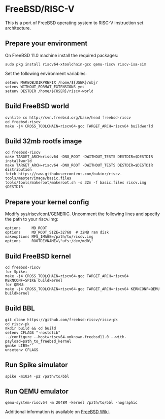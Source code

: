 # FreeBSD/RISC-V
This is a port of FreeBSD operating system to RISC-V instruction set architecture.

## Prepare your environment
On FreeBSD 11.0 machine install the required packages:
```
sudo pkg install riscv64-xtoolchain-gcc qemu-riscv riscv-isa-sim
```

Set the following environment variables:
```
setenv MAKEOBJDIRPREFIX /home/${USER}/obj/
setenv WITHOUT_FORMAT_EXTENSIONS yes
setenv DESTDIR /home/${USER}/riscv-world
```

## Build FreeBSD world
```
svnlite co http://svn.freebsd.org/base/head freebsd-riscv
cd freebsd-riscv
make -j4 CROSS_TOOLCHAIN=riscv64-gcc TARGET_ARCH=riscv64 buildworld
```

## Build 32mb rootfs image
```
cd freebsd-riscv
make TARGET_ARCH=riscv64 -DNO_ROOT -DWITHOUT_TESTS DESTDIR=$DESTDIR installworld
make TARGET_ARCH=riscv64 -DNO_ROOT -DWITHOUT_TESTS DESTDIR=$DESTDIR distribution
fetch https://raw.githubusercontent.com/bukinr/riscv-tools/master/image/basic.files
tools/tools/makeroot/makeroot.sh -s 32m -f basic.files riscv.img $DESTDIR
```

## Prepare your kernel config
Modify sys/riscv/conf/GENERIC. Uncomment the following lines and specify the path to your riscv.img:
```
options 	MD_ROOT
options 	MD_ROOT_SIZE=32768	# 32MB ram disk
makeoptions	MFS_IMAGE=/path/to/riscv.img
options 	ROOTDEVNAME=\"ufs:/dev/md0\"
```

## Build FreeBSD kernel
```
cd freebsd-riscv
for Spike:
make -j4 CROSS_TOOLCHAIN=riscv64-gcc TARGET_ARCH=riscv64 KERNCONF=SPIKE buildkernel
for QEMU:
make -j4 CROSS_TOOLCHAIN=riscv64-gcc TARGET_ARCH=riscv64 KERNCONF=QEMU buildkernel
```

## Build BBL
```
git clone https://github.com/freebsd-riscv/riscv-pk
cd riscv-pk
mkdir build && cd build
setenv CFLAGS "-nostdlib"
../configure --host=riscv64-unknown-freebsd11.0 --with-payload=path_to_freebsd_kernel
gmake LIBS=''
unsetenv CFLAGS
```

## Run Spike simulator
```
spike -m1024 -p2 /path/to/bbl
```

## Run QEMU emulator
```
qemu-system-riscv64 -m 2048M -kernel /path/to/bbl -nographic
```

Additional information is available on [FreeBSD Wiki](http://wiki.freebsd.org/riscv).
